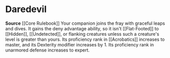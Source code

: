 ﻿---
id: '3'
name: Daredevil
rarity: Common
source: '[[DATABASE/source/Core Rulebook|Core Rulebook]]'
trait: null
type: Animal Companion Specialization

---
# Daredevil
**Source** [[Core Rulebook]] 
Your companion joins the fray with graceful leaps and dives. It gains the deny advantage ability, so it isn't [[Flat-Footed]] to [[Hidden]], [[Undetected]], or flanking creatures unless such a creature's level is greater than yours. Its proficiency rank in [[Acrobatics]] increases to master, and its Dexterity modifier increases by 1. Its proficiency rank in unarmored defense increases to expert.